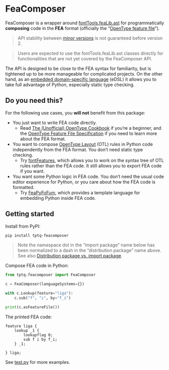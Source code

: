 # FeaComposer

FeaComposer is a wrapper around [fontTools.feaLib.ast](https://github.com/fonttools/fonttools/blob/main/Lib/fontTools/feaLib/ast.py) for programmatically **composing** code in the **FEA** format (officially the “[OpenType feature file](https://adobe-type-tools.github.io/afdko/OpenTypeFeatureFileSpecification.html)”).

> API stability between [minor versions](https://semver.org) is not guaranteed before version 2.

> Users are expected to use the fontTools.feaLib.ast classes directly for functionalities that are not yet covered by the FeaComposer API.

The API is designed to be close to the FEA syntax for familiarity, but is tightened up to be more manageable for complicated projects. On the other hand, as an [embedded domain-specific language](https://en.wikipedia.org/wiki/Domain-specific_language) (eDSL) it allows you to take full advantage of Python, especially static type checking.

## Do you need this?

For the following use cases, you **will not** benefit from this package:

- You just want to write FEA code directly.
  - Read [The (Unofficial) OpenType Cookbook](https://opentypecookbook.com) if you’re a beginner, and the [OpenType Feature File Specification](https://adobe-type-tools.github.io/afdko/OpenTypeFeatureFileSpecification.html) if you need to learn more about the FEA format.
- You want to compose [OpenType Layout](https://learn.microsoft.com/en-us/typography/opentype/spec/ttochap1) (OTL) rules in Python code independently from the FEA format. You don’t need static type checking.
  - Try [fontFeatures](https://github.com/simoncozens/fontFeatures), which allows you to work on the syntax tree of OTL rules rather than the FEA code. It still allows you to export FEA code if you want.
- You want some Python logic in FEA code. You don’t need the usual code editor experience for Python, or you care about how the FEA code is formatted.
  - Try [FeaPyFoFum](https://github.com/typesupply/feaPyFoFum), which provides a template language for embedding Python inside FEA code.

## Getting started

Install from PyPI:

```sh
pip install tptq-feacomposer
```

> Note the namespace dot in the “import package” name below has been normalized to a dash in the “distribution package” name above. See also [Distribution package vs. import package](https://packaging.python.org/en/latest/discussions/distribution-package-vs-import-package/).

Compose FEA code in Python:

```py
from tptq.feacomposer import FeaComposer

c = FeaComposer(languageSystems={})

with c.Lookup(feature="liga"):
    c.sub("f", "i", by="f_i")

print(c.asFeatureFile())
```

The printed FEA code:

```fea
feature liga {
    lookup _1 {
        lookupflag 0;
        sub f i by f_i;
    } _1;

} liga;
```

See [test.py](https://github.com/typotheque/feacomposer/blob/main/test.py) for more examples.
